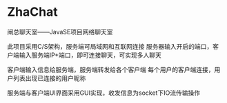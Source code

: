 # ZhaChat
闸总聊天室——JavaSE项目网络聊天室

此项目采用C/S架构，服务端可局域网和互联网连接
服务器输入开启的端口，客户端输入服务端IP+端口，即可连接聊天，可实现多人聊天

客户端输入信息给服务端，服务端转发给各个客户端
每个用户的客户端连接，用户列表出现已连接的用户昵称

服务端与客户端UI界面采用GUI实现，收发信息为socket下IO流传输操作
